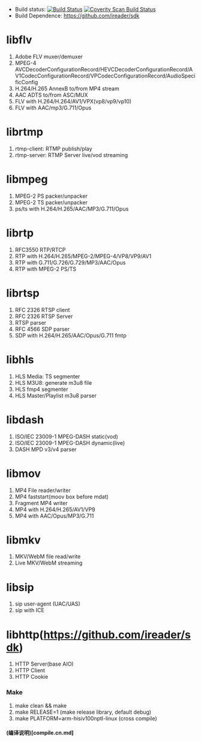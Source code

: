 * Build status: [![Build Status](https://travis-ci.org/ireader/media-server.svg?branch=master)](https://travis-ci.org/ireader/media-server) <a href="https://scan.coverity.com/projects/ireader-media-server"> <img alt="Coverity Scan Build Status" src="https://scan.coverity.com/projects/14645/badge.svg"/> </a>
* Build Dependence: https://github.com/ireader/sdk
 
# libflv
1. Adobe FLV muxer/demuxer
2. MPEG-4 AVCDecoderConfigurationRecord/HEVCDecoderConfigurationRecord/AV1CodecConfigurationRecord/VPCodecConfigurationRecord/AudioSpecificConfig
3. H.264/H.265 AnnexB to/from MP4 stream
4. AAC ADTS to/from ASC/MUX
5. FLV with H.264/H.264/AV1/VPX(vp8/vp9/vp10)
6. FLV with AAC/mp3/G.711/Opus

# librtmp
1. rtmp-client: RTMP publish/play
2. rtmp-server: RTMP Server live/vod streaming

# libmpeg
1. MPEG-2 PS packer/unpacker
2. MPEG-2 TS packer/unpacker
3. ps/ts with H.264/H.265/AAC/MP3/G.711/Opus

# librtp
1. RFC3550 RTP/RTCP
2. RTP with H.264/H.265/MPEG-2/MPEG-4/VP8/VP9/AV1
2. RTP with G.711/G.726/G.729/MP3/AAC/Opus
3. RTP with MPEG-2 PS/TS

# librtsp
1. RFC 2326 RTSP client
2. RFC 2326 RTSP Server
3. RTSP parser
4. RFC 4566 SDP parser
5. SDP with H.264/H.265/AAC/Opus/G.711 fmtp

# libhls
1. HLS Media: TS segmenter
2. HLS M3U8: generate m3u8 file
3. HLS fmp4 segmenter
4. HLS Master/Playlist m3u8 parser

# libdash
1. ISO/IEC 23009-1 MPEG-DASH static(vod)
2. ISO/IEC 23009-1 MPEG-DASH dynamic(live)
3. DASH MPD v3/v4 parser

# libmov
1. MP4 File reader/writer
2. MP4 faststart(moov box before mdat)
3. Fragment MP4 writer
4. MP4 with H.264/H.265/AV1/VP9
5. MP4 with AAC/Opus/MP3/G.711

# libmkv
1. MKV/WebM file read/write
2. Live MKV/WebM streaming

# libsip
1. sip user-agent (UAC/UAS)
2. sip with ICE

# libhttp(https://github.com/ireader/sdk)
1. HTTP Server(base AIO)
2. HTTP Client
3. HTTP Cookie

### Make
1. make clean && make
2. make RELEASE=1 (make release library, default debug)
3. make PLATFORM=arm-hisiv100nptl-linux (cross compile)

#### (编译说明)[compile.cn.md]
